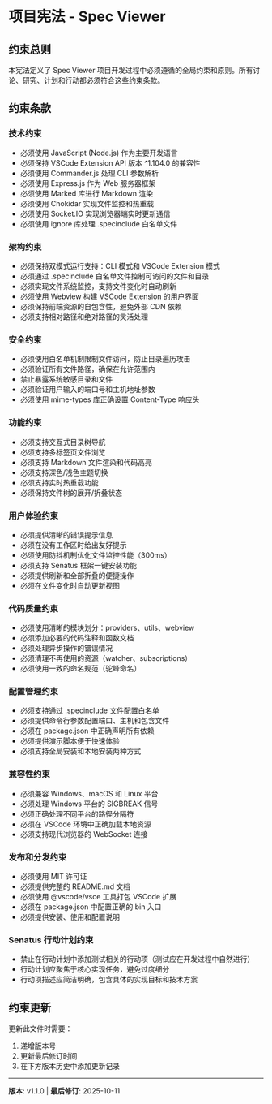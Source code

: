 # 项目宪法 - Spec Viewer

## 约束总则

本宪法定义了 Spec Viewer 项目开发过程中必须遵循的全局约束和原则。所有讨论、研究、计划和行动都必须符合这些约束条款。

## 约束条款

### 技术约束
- 必须使用 JavaScript (Node.js) 作为主要开发语言
- 必须保持 VSCode Extension API 版本 ^1.104.0 的兼容性
- 必须使用 Commander.js 处理 CLI 参数解析
- 必须使用 Express.js 作为 Web 服务器框架
- 必须使用 Marked 库进行 Markdown 渲染
- 必须使用 Chokidar 实现文件监控和热重载
- 必须使用 Socket.IO 实现浏览器端实时更新通信
- 必须使用 ignore 库处理 .specinclude 白名单文件

### 架构约束
- 必须保持双模式运行支持：CLI 模式和 VSCode Extension 模式
- 必须通过 .specinclude 白名单文件控制可访问的文件和目录
- 必须实现文件系统监控，支持文件变化时自动刷新
- 必须使用 Webview 构建 VSCode Extension 的用户界面
- 必须保持前端资源的自包含性，避免外部 CDN 依赖
- 必须支持相对路径和绝对路径的灵活处理

### 安全约束
- 必须使用白名单机制限制文件访问，防止目录遍历攻击
- 必须验证所有文件路径，确保在允许范围内
- 禁止暴露系统敏感目录和文件
- 必须验证用户输入的端口号和主机地址参数
- 必须使用 mime-types 库正确设置 Content-Type 响应头

### 功能约束
- 必须支持交互式目录树导航
- 必须支持多标签页文件浏览
- 必须支持 Markdown 文件渲染和代码高亮
- 必须支持深色/浅色主题切换
- 必须支持实时热重载功能
- 必须保持文件树的展开/折叠状态

### 用户体验约束
- 必须提供清晰的错误提示信息
- 必须在没有工作区时给出友好提示
- 必须使用防抖机制优化文件监控性能（300ms）
- 必须支持 Senatus 框架一键安装功能
- 必须提供刷新和全部折叠的便捷操作
- 必须在文件变化时自动更新视图

### 代码质量约束
- 必须使用清晰的模块划分：providers、utils、webview
- 必须添加必要的代码注释和函数文档
- 必须处理异步操作的错误情况
- 必须清理不再使用的资源（watcher、subscriptions）
- 必须使用一致的命名规范（驼峰命名）

### 配置管理约束
- 必须支持通过 .specinclude 文件配置白名单
- 必须提供命令行参数配置端口、主机和包含文件
- 必须在 package.json 中正确声明所有依赖
- 必须提供演示脚本便于快速体验
- 必须支持全局安装和本地安装两种方式

### 兼容性约束
- 必须兼容 Windows、macOS 和 Linux 平台
- 必须处理 Windows 平台的 SIGBREAK 信号
- 必须正确处理不同平台的路径分隔符
- 必须在 VSCode 环境中正确加载本地资源
- 必须支持现代浏览器的 WebSocket 连接

### 发布和分发约束
- 必须使用 MIT 许可证
- 必须提供完整的 README.md 文档
- 必须使用 @vscode/vsce 工具打包 VSCode 扩展
- 必须在 package.json 中配置正确的 bin 入口
- 必须提供安装、使用和配置说明

### Senatus 行动计划约束
- 禁止在行动计划中添加测试相关的行动项（测试应在开发过程中自然进行）
- 行动计划应聚焦于核心实现任务，避免过度细分
- 行动项描述应简洁明确，包含具体的实现目标和技术方案

## 约束更新

更新此文件时需要：
1. 递增版本号
2. 更新最后修订时间
3. 在下方版本历史中添加更新记录

---
**版本**: v1.1.0 | **最后修订**: 2025-10-11

<!--
版本历史格式：v[版本号] - [日期]: [更新说明]

v1.1.0 - 2025-10-11: 新增 Senatus 行动计划约束，要求禁止添加测试行动项，聚焦核心实现，避免过度细分
v1.0.0 - 2025-09-30: 初始宪法文件，定义 Spec Viewer 项目的核心约束条款
-->
